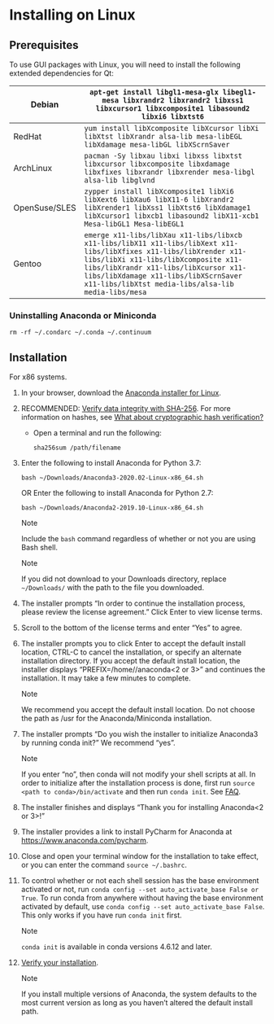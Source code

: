 # Installing on Linux

## Prerequisites

To use GUI packages with Linux, you will need to install the following extended dependencies for Qt:

| Debian        | `apt-get install libgl1-mesa-glx libegl1-mesa libxrandr2 libxrandr2 libxss1 libxcursor1 libxcomposite1 libasound2 libxi6 libxtst6` |
| ------------- | ------------------------------------------------------------ |
| RedHat        | `yum install libXcomposite libXcursor libXi libXtst libXrandr alsa-lib mesa-libEGL libXdamage mesa-libGL libXScrnSaver` |
| ArchLinux     | `pacman -Sy libxau libxi libxss libxtst libxcursor libxcomposite libxdamage libxfixes libxrandr libxrender mesa-libgl alsa-lib libglvnd` |
| OpenSuse/SLES | `zypper install libXcomposite1 libXi6 libXext6 libXau6 libX11-6 libXrandr2 libXrender1 libXss1 libXtst6 libXdamage1 libXcursor1 libxcb1 libasound2 libX11-xcb1 Mesa-libGL1 Mesa-libEGL1` |
| Gentoo        | `emerge x11-libs/libXau x11-libs/libxcb x11-libs/libX11 x11-libs/libXext x11-libs/libXfixes x11-libs/libXrender x11-libs/libXi x11-libs/libXcomposite x11-libs/libXrandr x11-libs/libXcursor x11-libs/libXdamage x11-libs/libXScrnSaver x11-libs/libXtst media-libs/alsa-lib media-libs/mesa` |



### Uninstalling Anaconda or Miniconda

```shell
rm -rf ~/.condarc ~/.conda ~/.continuum
```



## Installation

For x86 systems.

1. In your browser, download the [Anaconda installer for Linux](https://www.anaconda.com/download/#linux).

2. RECOMMENDED: [Verify data integrity with SHA-256](https://docs.anaconda.com/anaconda/install/hashes/). For more information on hashes, see [What about cryptographic hash verification?](https://conda.io/projects/conda/en/latest/user-guide/install/download.html#cryptographic-hash-verification)

   - Open a terminal and run the following:

     ```
     sha256sum /path/filename
     ```

3. Enter the following to install Anaconda for Python 3.7:

   ```
   bash ~/Downloads/Anaconda3-2020.02-Linux-x86_64.sh
   ```

   OR Enter the following to install Anaconda for Python 2.7:

   ```
   bash ~/Downloads/Anaconda2-2019.10-Linux-x86_64.sh
   ```

   Note

   Include the `bash` command regardless of whether or not you are using Bash shell.

   Note

   If you did not download to your Downloads directory, replace `~/Downloads/` with the path to the file you downloaded.

4. The installer prompts “In order to continue the installation process, please review the license agreement.” Click Enter to view license terms.

5. Scroll to the bottom of the license terms and enter “Yes” to agree.

6. The installer prompts you to click Enter to accept the default install location, CTRL-C to cancel the installation, or specify an alternate installation directory. If you accept the default install location, the installer displays “PREFIX=/home/<user>/anaconda<2 or 3>” and continues the installation. It may take a few minutes to complete.

   Note

   We recommend you accept the default install location. Do not choose the path as /usr for the Anaconda/Miniconda installation.

7. The installer prompts “Do you wish the installer to initialize Anaconda3 by running conda init?” We recommend “yes”.

   Note

   If you enter “no”, then conda will not modify your shell scripts at all. In order to initialize after the installation process is done, first run `source <path to conda>/bin/activate` and then run `conda init`. See [FAQ](https://docs.anaconda.com/anaconda/user-guide/faq/#distribution-faq-linux-path).

8. The installer finishes and displays “Thank you for installing Anaconda<2 or 3>!”

9. The installer provides a link to install PyCharm for Anaconda at https://www.anaconda.com/pycharm.

10. Close and open your terminal window for the installation to take effect, or you can enter the command `source ~/.bashrc`.

11. To control whether or not each shell session has the base environment activated or not, run `conda config --set auto_activate_base False or True`. To run conda from anywhere without having the base environment activated by default, use `conda config --set auto_activate_base False`. This only works if you have run `conda init` first.

    Note

    `conda init` is available in conda versions 4.6.12 and later.

12. [Verify your installation](https://docs.anaconda.com/anaconda/install/verify-install/).

    Note

    If you install multiple versions of Anaconda, the system defaults to the most current version as long as you haven’t altered the default install path.